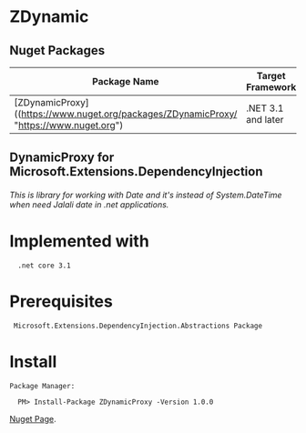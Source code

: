 # ZDynamic

## Nuget Packages
Package Name | Target Framework | Version | Downloads
---|---|---|---
[ZDynamicProxy]((https://www.nuget.org/packages/ZDynamicProxy/ "https://www.nuget.org") | .NET 3.1 and later | ![NuGet](https://img.shields.io/nuget/v/ZDynamicProxy.svg)| ![NuGet](https://img.shields.io/nuget/dt/ZDynamicProxy?style=flat)

## DynamicProxy for Microsoft.Extensions.DependencyInjection 

###### This is library for working with Date and it's instead of System.DateTime when need Jalali date in .net applications.

# Implemented with
```
  .net core 3.1
```

# Prerequisites
```
 Microsoft.Extensions.DependencyInjection.Abstractions Package
```

# Install
```
Package Manager:

  PM> Install-Package ZDynamicProxy -Version 1.0.0
```
[Nuget Page](https://www.nuget.org/packages/ZDynamicProxy/).



